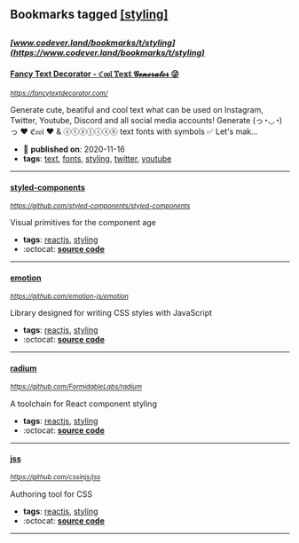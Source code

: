 ## Bookmarks tagged [[styling]](https://www.codever.land/search?q=[styling])

_<sup><sup>[www.codever.land/bookmarks/t/styling](https://www.codever.land/bookmarks/t/styling)</sup></sup>_
---
#### [Fancy Text Decorator - ℭ𝔬𝔬𝔩 𝕋𝕖𝕩𝕥 𝓖𝓮𝓷𝓮𝓻𝓪𝓽𝓸𝓻 😜](https://fancytextdecorator.com/)
_<sup>https://fancytextdecorator.com/</sup>_

Generate cute, beatiful and cool text what can be used on Instagram, Twitter, Youtube, Discord and all social media accounts! Generate (っ◔◡◔)っ ♥ ℭ𝔬𝔬𝔩 ♥ & ⓢⓣⓨⓛⓘⓢⓗ text fonts with symbols ✅ Let's mak...
* :calendar: **published on**: 2020-11-16
* **tags**: [text](../tagged/text.md), [fonts](../tagged/fonts.md), [styling](../tagged/styling.md), [twitter](../tagged/twitter.md), [youtube](../tagged/youtube.md)
---
#### [styled-components](https://github.com/styled-components/styled-components)
_<sup>https://github.com/styled-components/styled-components</sup>_

Visual primitives for the component age
* **tags**: [reactjs](../tagged/reactjs.md), [styling](../tagged/styling.md)
* :octocat: **[source code](https://github.com/styled-components/styled-components)**
---
#### [emotion](https://github.com/emotion-js/emotion)
_<sup>https://github.com/emotion-js/emotion</sup>_

Library designed for writing CSS styles with JavaScript
* **tags**: [reactjs](../tagged/reactjs.md), [styling](../tagged/styling.md)
* :octocat: **[source code](https://github.com/emotion-js/emotion)**
---
#### [radium](https://github.com/FormidableLabs/radium)
_<sup>https://github.com/FormidableLabs/radium</sup>_

A toolchain for React component styling
* **tags**: [reactjs](../tagged/reactjs.md), [styling](../tagged/styling.md)
* :octocat: **[source code](https://github.com/FormidableLabs/radium)**
---
#### [jss](https://github.com/cssinjs/jss)
_<sup>https://github.com/cssinjs/jss</sup>_

Authoring tool for CSS
* **tags**: [reactjs](../tagged/reactjs.md), [styling](../tagged/styling.md)
* :octocat: **[source code](https://github.com/cssinjs/jss)**
---
